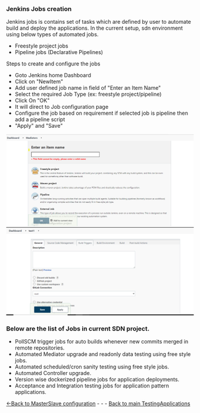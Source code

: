 ### Jenkins Jobs  creation
Jenkins jobs is contains set of tasks which are defined by user to automate build and deploy the applications. In the current setup, sdn environment using below types of automated jobs.
* Freestyle project jobs
* Pipeline jobs (Declarative Pipelines)

Steps to create and configure the jobs
*   Goto Jenkins home Dashboard
   *   Click on "NewItem"
   *   Add user defined job name in field of "Enter an Item Name"
   *   Select the required Job Type (ex: freestyle project/pipeline)
   *   Click On "OK"
   *   It will direct to Job configuration page
   *   Configure the job based on requirement if selected job is pipeline then add a pipeline script
   *  "Apply" and "Save"

![Example select job type](./Images/SelectJobType.PNG)
![Example job](./Images/Configurefreestylejob.PNG)

### Below are the list of Jobs in current SDN project.

- PollSCM trigger jobs for auto builds whenever new commits merged in remote repositories.
- Automated Mediator upgrade and readonly data testing using free style jobs.
- Automated scheduled/cron sanity testing using free style jobs.
- Automated Controller upgrade.
- Version wise dockerized pipeline jobs for application deployments.
- Acceptance and Integration testing jobs for application pattern applications.

[<-Back to MasterSlave configuration](./MasterSlaveConfiguration.md) - - - [Back to main TestingApplications](../../../TestingApplications.md)
